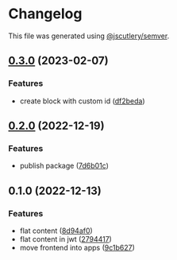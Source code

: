 # Changelog

This file was generated using [@jscutlery/semver](https://github.com/jscutlery/semver).

## [0.3.0](https://github.com/toeverything/OctoBase/compare/libs-jwt-0.2.0...libs-jwt-0.3.0) (2023-02-07)


### Features

* create block with custom id ([df2beda](https://github.com/toeverything/OctoBase/commit/df2beda8eb762a6f6d623d4719c468c395b3ac57))

## [0.2.0](https://github.com/toeverything/OctoBase/compare/libs-jwt-0.1.0...libs-jwt-0.2.0) (2022-12-19)


### Features

* publish package ([7d6b01c](https://github.com/toeverything/OctoBase/commit/7d6b01cbd3082fc6166fb514d9906eec4d05bb73))

## 0.1.0 (2022-12-13)


### Features

* flat content ([8d94af0](https://github.com/toeverything/JWST/commit/8d94af0da12e76b42225df4cb553bd0e731c4381))
* flat content in jwt ([2794417](https://github.com/toeverything/JWST/commit/279441752086435abea4da1c78eab1a5d5012650))
* move frontend into apps ([9c1b627](https://github.com/toeverything/JWST/commit/9c1b6273c1949e8ec83479d6d57724970019d063))

